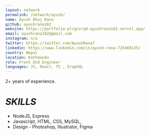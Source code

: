 ```yaml
---
layout: network
permalink: /network/ayush/
name: Ayush Dhoj Rana
github: ayushrana182
website: https://portfolio-plrgcvrq4-ayushrana182.vercel.app/
email: ayushrana182@gmail.com
instagram: n/a
twitter: https://twitter.com/AyushRana7
linkedin: https://www.linkedin.com/in/ayush-rana-725460135/
country: Nepal
location: Kathmandu
role: Front End Engineer
languages: JS, React, TS , GraphQL
---
```


2+ years of experience.

# _SKILLS_

- NodeJS, Express
- Javascript, HTML, CSS, MySQL,
- Design - Photoshop, Illustrator, Figma
